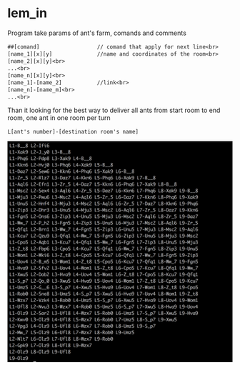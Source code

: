 # lem_in
Program take params of ant's farm, comands and comments<br>
```[number of ants]<br>
##[comand]                  // comand that apply for next line<br>
[name_1][x][y]              //name and coordinates of the room<br>
[name_2][x][y]<br>
...<br>
[name_n][x][y]<br>
[name_1]-[name_2]           //link<br>
[name_n]-[name_m]<br>
...<br>
```
Than it looking for the best way to deliver all ants from start room to end room, one ant in one room per turn
```
L[ant's number]-[destination room's name]
```
![](https://github.com/oandrosh/lem_in/blob/master/screenshot.png)

